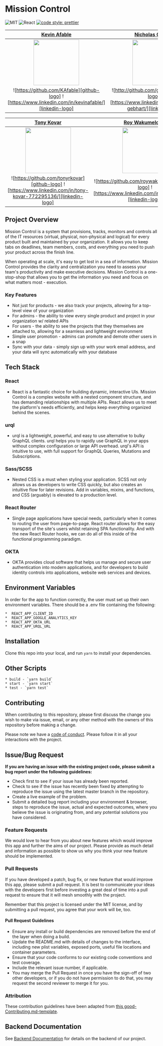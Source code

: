 # Mission Control

![MIT](https://img.shields.io/packagist/l/doctrine/orm.svg)
![React](https://img.shields.io/badge/react-16.12.0-blue)
[![code style: prettier](https://img.shields.io/badge/code%20style-prettier-ff69b4)](https://github.com/prettier/prettier)

|[Kevin Afable](https://github.com/KAfable)|[Nicholas Gebhart](http://github.com/gebhartn)|[Dakotah Huey](https://github.com/frescocodes)|
|:-:|:-:|:-:|
|<img src="https://ca.slack-edge.com/T4JUEB3ME-ULJ1MK9GT-17419b760e18-512" width = "150" />|<img src="https://ca.slack-edge.com/T4JUEB3ME-ULXHMK9PY-013dd2da8dd8-512" width = "150" />|<img src="https://avatars0.githubusercontent.com/u/50816478?s=400&v=4" width = "150" />|
|![https://github.com/KAfable][github-logo] ![https://www.linkedin.com/in/kevinafable/][linkedin-logo]|![http://github.com/gebhartn][github-logo] ![https://www.linkedin.com/in/nicholas-gebhart/][linkedin-logo]|![https://github.com/frescocodes][github-logo] ![https://www.linkedin.com/in/dakotah-huey-76439583/][linkedin-logo]|

|[Tony Kovar](https://github.com/tonyrkovar)|[Roy Wakumelo Jr.](https://github.com/roywakumelojr)|[Tommy Coleman](https://github.com/tommycoleman87)|
|:-:|:-:|:-:|
|<img src="https://ca.slack-edge.com/T4JUEB3ME-ULXJ07DJS-d95403332534-512" width = "150" />|<img src="https://ca.slack-edge.com/T4JUEB3ME-ULXALGWPR-90c177b51aa7-512" width = "150" />|<img src="https://ca.slack-edge.com/T4JUEB3ME-UHXNFRBFE-b1accb251340-512" width = "150" />|
|![https://github.com/tonyrkovar][github-logo] ![https://www.linkedin.com/in/tony-kovar-772295136/][linkedin-logo]|![https://github.com/roywakumelojr][github-logo] ![https://www.linkedin.com/in/roywakumelojr][linkedin-logo]|![https://github.com/tommycoleman87][github-logo] ![https://github.com/tommycoleman87][linkedin-logo]|

## Project Overview

Mission Control is a system that provisions, tracks, monitors and controls all of the IT resources (virtual, physical, non-physical and logical) for every product built and maintained by your organization. It allows you to keep tabs on deadlines, team members, costs, and everything you need to push your product across the finish line.

When operating at scale, it's easy to get lost in a sea of information. Mission Control provides the clarity and centralization you need to assess your team's productivity and make executive decisions. Mission Control is a one-stop-shop that allows you to get the information you need and focus on what matters most - execution.

### Key Features

- Not just for products - we also track your projects, allowing for a top-level view of your organization
- For admins - the ability to view every single product and project in your organization w/ related APIs
- For users - the ability to see the projects that they themselves are attached to, allowing for a seamless and lightweight environment
- Simple user promotion - admins can promote and demote other users in a snap
- Sync with your data - simply sign up with your work email address, and your data will sync automatically with your database

## Tech Stack

### React

- React is a fantastic choice for building dynamic, interactive UIs. Mission Control is a complex website with a nested component structure, and has demanding relationships with multiple APIs. React allows us to meet the platform's needs efficiently, and helps keep everything organized behind the scenes.

### urql

- urql is a lightweight, powerful, and easy to use alternative to bulky GraphQL clients. urql helps you to rapidly use GraphQL in your apps without complex configuration or large API overhead. urql's API is intuitive to use, with full support for GraphQL Queries, Mutations and Subscriptions.

### Sass/SCSS

- Nested CSS is a must when styling your application. SCSS not only allows us as developers to write CSS quickly, but also creates an intuitive flow for later revisions. Add in variables, mixins, and functions, and CSS (arguably) is elevated to a production level.

### React Router

- Single page applications have special needs, particularly when it comes to routing the user from page-to-page. React router allows for the easy transport of the site's users whilst retaining SPA functionality. And with the new React Router hooks, we can do all of this inside of the functional programming paradigm.

### OKTA

- OKTA provides cloud software that helps us manage and secure user authentication into modern applications, and for developers to build identity controls into applications, website web services and devices.

## Environment Variables

In order for the app to function correctly, the user must set up their own environment variables. There should be a .env file containing the following:

    *  REACT_APP_CLIENT_ID
    *  REACT_APP_GOOGLE_ANALYTICS_KEY
    *  REACT_APP_OKTA_URL
    *  REACT_APP_URQL_URL

## Installation

Clone this repo into your local, and run `yarn` to install your dependencies.

## Other Scripts

    * build - `yarn build`
    * start - `yarn start`
    * test - `yarn test`


## Contributing

When contributing to this repository, please first discuss the change you wish to make via issue, email, or any other method with the owners of this repository before making a change.

Please note we have a [code of conduct](./CODE_OF_CONDUCT.md). Please follow it in all your interactions with the project.

## Issue/Bug Request

**If you are having an issue with the existing project code, please submit a bug report under the following guidelines:**

- Check first to see if your issue has already been reported.
- Check to see if the issue has recently been fixed by attempting to reproduce the issue using the latest master branch in the repository.
- Create a live example of the problem.
- Submit a detailed bug report including your environment & browser, steps to reproduce the issue, actual and expected outcomes, where you believe the issue is originating from, and any potential solutions you have considered.

### Feature Requests

We would love to hear from you about new features which would improve this app and further the aims of our project. Please provide as much detail and information as possible to show us why you think your new feature should be implemented.

### Pull Requests

If you have developed a patch, bug fix, or new feature that would improve this app, please submit a pull request. It is best to communicate your ideas with the developers first before investing a great deal of time into a pull request to ensure that it will mesh smoothly with the project.

Remember that this project is licensed under the MIT license, and by submitting a pull request, you agree that your work will be, too.

#### Pull Request Guidelines

- Ensure any install or build dependencies are removed before the end of the layer when doing a build.
- Update the README.md with details of changes to the interface, including new plist variables, exposed ports, useful file locations and container parameters.
- Ensure that your code conforms to our existing code conventions and test coverage.
- Include the relevant issue number, if applicable.
- You may merge the Pull Request in once you have the sign-off of two other developers, or if you do not have permission to do that, you may request the second reviewer to merge it for you.

### Attribution

These contribution guidelines have been adapted from [this good-Contributing.md-template](https://gist.github.com/PurpleBooth/b24679402957c63ec426).

## Backend Documentation

See [Backend Documentation](https://github.com/Lambda-School-Labs/mission-control-be) for details on the backend of our project.

[github-logo]: https://upload.wikimedia.org/wikipedia/commons/thumb/a/ae/Github-desktop-logo-symbol.svg/32px-Github-desktop-logo-symbol.svg.png "GitHub"
[linkedin-logo]: https://upload.wikimedia.org/wikipedia/commons/thumb/c/ca/LinkedIn_logo_initials.png/32px-LinkedIn_logo_initials.png "LinkedIn"
